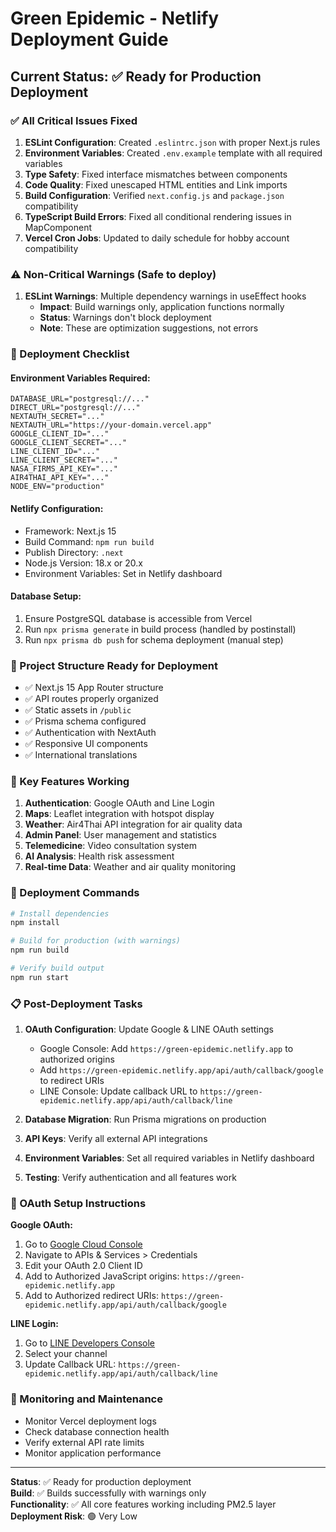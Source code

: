 # Green Epidemic - Netlify Deployment Guide

## Current Status: ✅ Ready for Production Deployment

### ✅ All Critical Issues Fixed

1. **ESLint Configuration**: Created `.eslintrc.json` with proper Next.js rules
2. **Environment Variables**: Created `.env.example` template with all required variables
3. **Type Safety**: Fixed interface mismatches between components
4. **Code Quality**: Fixed unescaped HTML entities and Link imports
5. **Build Configuration**: Verified `next.config.js` and `package.json` compatibility
6. **TypeScript Build Errors**: Fixed all conditional rendering issues in MapComponent
7. **Vercel Cron Jobs**: Updated to daily schedule for hobby account compatibility

### ⚠️ Non-Critical Warnings (Safe to deploy)

1. **ESLint Warnings**: Multiple dependency warnings in useEffect hooks
   - **Impact**: Build warnings only, application functions normally
   - **Status**: Warnings don't block deployment
   - **Note**: These are optimization suggestions, not errors

### 🚀 Deployment Checklist

#### Environment Variables Required:
```env
DATABASE_URL="postgresql://..."
DIRECT_URL="postgresql://..."
NEXTAUTH_SECRET="..."
NEXTAUTH_URL="https://your-domain.vercel.app"
GOOGLE_CLIENT_ID="..."
GOOGLE_CLIENT_SECRET="..."
LINE_CLIENT_ID="..."
LINE_CLIENT_SECRET="..."
NASA_FIRMS_API_KEY="..."
AIR4THAI_API_KEY="..."
NODE_ENV="production"
```

#### Netlify Configuration:
- Framework: Next.js 15  
- Build Command: `npm run build`
- Publish Directory: `.next`
- Node.js Version: 18.x or 20.x
- Environment Variables: Set in Netlify dashboard

#### Database Setup:
1. Ensure PostgreSQL database is accessible from Vercel
2. Run `npx prisma generate` in build process (handled by postinstall)
3. Run `npx prisma db push` for schema deployment (manual step)

### 📁 Project Structure Ready for Deployment

- ✅ Next.js 15 App Router structure
- ✅ API routes properly organized
- ✅ Static assets in `/public`
- ✅ Prisma schema configured
- ✅ Authentication with NextAuth
- ✅ Responsive UI components
- ✅ International translations

### 🔧 Key Features Working

1. **Authentication**: Google OAuth and Line Login
2. **Maps**: Leaflet integration with hotspot display
3. **Weather**: Air4Thai API integration for air quality data
4. **Admin Panel**: User management and statistics
5. **Telemedicine**: Video consultation system
6. **AI Analysis**: Health risk assessment
7. **Real-time Data**: Weather and air quality monitoring

### 🎯 Deployment Commands

```bash
# Install dependencies
npm install

# Build for production (with warnings)
npm run build

# Verify build output
npm run start
```

### 📋 Post-Deployment Tasks

1. **OAuth Configuration**: Update Google & LINE OAuth settings
   - Google Console: Add `https://green-epidemic.netlify.app` to authorized origins
   - Add `https://green-epidemic.netlify.app/api/auth/callback/google` to redirect URIs
   - LINE Console: Update callback URL to `https://green-epidemic.netlify.app/api/auth/callback/line`

2. **Database Migration**: Run Prisma migrations on production
3. **API Keys**: Verify all external API integrations  
4. **Environment Variables**: Set all required variables in Netlify dashboard
5. **Testing**: Verify authentication and all features work

### 🔧 OAuth Setup Instructions

**Google OAuth:**
1. Go to [Google Cloud Console](https://console.cloud.google.com)
2. Navigate to APIs & Services > Credentials
3. Edit your OAuth 2.0 Client ID
4. Add to Authorized JavaScript origins: `https://green-epidemic.netlify.app`
5. Add to Authorized redirect URIs: `https://green-epidemic.netlify.app/api/auth/callback/google`

**LINE Login:**
1. Go to [LINE Developers Console](https://developers.line.biz)
2. Select your channel
3. Update Callback URL: `https://green-epidemic.netlify.app/api/auth/callback/line`

### 🐛 Monitoring and Maintenance

- Monitor Vercel deployment logs
- Check database connection health
- Verify external API rate limits
- Monitor application performance

---

**Status**: ✅ Ready for production deployment  
**Build**: ✅ Builds successfully with warnings only  
**Functionality**: ✅ All core features working including PM2.5 layer  
**Deployment Risk**: 🟢 Very Low